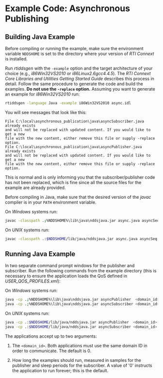 # Example Code: Asynchronous Publishing

## Building Java Example

Before compiling or running the example, make sure the environment variable
`NDDSHOME` is set to the directory where your version of *RTI Connext* is
installed.

Run *rtiddsgen* with the `-example` option and the target architecture of your
choice (e.g., *i86Win32VS2010* or *i86Linux2.6gcc4.4.5*). The *RTI Connext Core
Libraries and Utilities Getting Started Guide* describes this process in detail.
Follow the same procedure to generate the code and build the examples. **Do not
use the `-replace` option.** Assuming you want to generate an example for
*i86Win32VS2010* run:

```sh
rtiddsgen -language Java -example i86Win32VS2010 async.idl
```

You will see messages that look like this:

```plaintext
File C:\local\asynchronous_publication\java\asyncSubscriber.java already exists
and will not be replaced with updated content. If you would like to get a new
file with the new content, either remove this file or supply -replace option.
File C:\local\asynchronous_publication\java\asyncPublisher.java already exists
and will not be replaced with updated content. If you would like to get a new
file with the new content, either remove this file or supply -replace option.
```

This is normal and is only informing you that the subscriber/publisher code has
not been replaced, which is fine since all the source files for the example are
already provided.

Before compiling in Java, make sure that the desired version of the *javac*
compiler is in your `PATH` environment variable.

On *Windows* systems run:

```sh
javac -classpath .;%NDDSHOME%\lib\java\nddsjava.jar async.java asyncSeq.java asyncTypeSupport.java asyncTypeCode.java asyncDataReader.java asyncDataWriter.java asyncSubscriber.java asyncPublisher.java
```

On *UNIX* systems run:

```sh
javac -classpath .:$NDDSHOME/lib/java/nddsjava.jar async.java asyncSeq.java asyncTypeSupport.java asyncTypeCode.java asyncDataReader.java asyncDataWriter.java asyncSubscriber.java asyncPublisher.java
```

## Running Java Example

In two separate command prompt windows for the publisher and subscriber. Run the
following commands from the example directory (this is necessary to ensure the
application loads the QoS defined in *USER_QOS_PROFILES.xml*):

On *Windows* systems run:

```sh
java -cp .;%NDDSHOME%\lib\java\nddsjava.jar asyncPublisher  <domain_id> <samples_to_send>
java -cp .;%NDDSHOME%\lib\java\nddsjava.jar asyncSubscriber <domain_id> <sleep_periods>
```

On *UNIX* systems run:

```sh
java -cp .:$NDDSHOME/lib/java/nddsjava.jar asyncPublisher  <domain_id> <samples_to_send>
java -cp .:$NDDSHOME/lib/java/nddsjava.jar asyncSubscriber <domain_id> <sleep_periods>
```

The applications accept up to two arguments:

1.  The `<domain_id>`. Both applications must use the same domain ID in order to
    communicate. The default is 0.

2.  How long the examples should run, measured in samples for the publisher and
    sleep periods for the subscriber. A value of '0' instructs the application
    to run forever; this is the default.
